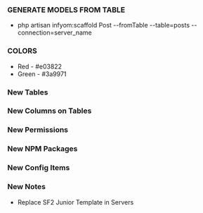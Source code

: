 

### GENERATE MODELS FROM TABLE
- php artisan infyom:scaffold Post --fromTable --table=posts --connection=server_name


### COLORS
- Red - #e03822
- Green - #3a9971

### New Tables

### New Columns on Tables


### New Permissions

### New NPM Packages


### New Config Items

### New Notes
- Replace SF2 Junior Template in Servers
